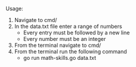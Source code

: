 Usage:

1. Navigate to cmd/ 
2. In the data.txt file enter a range of numbers
    - Every entry must be followed by a new line
    - Every number must be an integer
3. From the terminal navigate to cmd/
4. From the terminal run the following command
    - go run math-skills.go data.txt